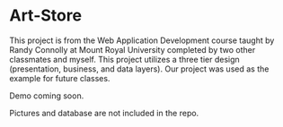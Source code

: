 # Art-Store

This project is from the Web Application Development course taught by Randy Connolly at Mount Royal University completed by two other classmates and myself. This project utilizes a three tier design (presentation, business, and data layers). Our project was used as the example for future classes.

Demo coming soon.

Pictures and database are not included in the repo.
